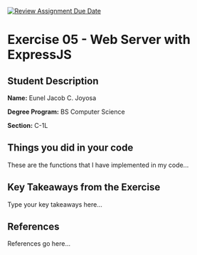 [![Review Assignment Due Date](https://classroom.github.com/assets/deadline-readme-button-22041afd0340ce965d47ae6ef1cefeee28c7c493a6346c4f15d667ab976d596c.svg)](https://classroom.github.com/a/fO1z5voz)

# Exercise 05 - Web Server with ExpressJS

## Student Description

**Name:** Eunel Jacob C. Joyosa

**Degree Program:** BS Computer Science

**Section:** C-1L

## Things you did in your code
These are the functions that I have implemented in my code...

## Key Takeaways from the Exercise
Type your key takeaways here...

## References
References go here...